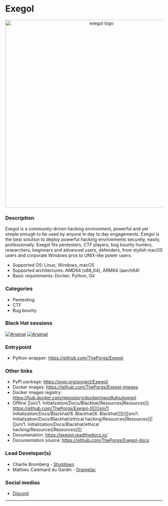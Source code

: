 # Exegol

<div align="center">
  <img alt="exegol logo" width="600" src="https://raw.githubusercontent.com/ThePorgs/Exegol-docs/main/.assets/rounded_social_preview.png">
</div>

### Description
Exegol is a community-driven hacking environment, powerful and yet simple enough to be used by anyone in day to day engagements. Exegol is the best solution to deploy powerful hacking environments securely, easily, professionally.
Exegol fits pentesters, CTF players, bug bounty hunters, researchers, beginners and advanced users, defenders, from stylish macOS users and corporate Windows pros to UNIX-like power users.
- Supported OS: Linux, Windows, macOS
- Supported architectures: AMD64 (x86_64), ARM64 (aarch64)
- Basic requirements: Docker, Python, Git

### Categories
* Pentesting
* CTF
* Bug bounty

### Black Hat sessions

[![Arsenal](https://github.com/toolswatch/badges/blob/master/arsenal/europe/2022.svg)]()
[![Arsenal](https://github.com/toolswatch/badges/blob/master/arsenal/asia/2023.svg)]()

### Entrypoint
- Python wrapper: https://github.com/ThePorgs/Exegol

### Other links
- PyPI package: https://pypi.org/project/Exegol/
- Docker images: https://github.com/ThePorgs/Exegol-images
- Docker images registry: https://hub.docker.com/repository/docker/nwodtuhs/exegol
- Offline [[sin/1. Initialization/Docs/Blackhat/Resources|Resources]]: https://github.com/ThePorgs/Exegol-[[[[[[sin/1. Initialization/Docs/Blackhat/6. Blackhat|6. Blackhat]]]]/[[sin/1. Initialization/Docs/Blackhat/ethical hacking/Resources|Resources]]|[[sin/1. Initialization/Docs/Blackhat/ethical hacking/Resources|Resources]]]]
- Documenation: https://exegol.readthedocs.io/
- Documentation source: https://github.com/ThePorgs/Exegol-docs

### Lead Developer(s)
- Charlie Bromberg - [Shutdown](https://twitter.com/_nwodtuhs)
- Mathieu Calemard du Gardin - [Dramelac](https://twitter.com/Dramelac_)

### Social medias
* [Discord](https://discord.gg/cXThyp7D6P)
----
